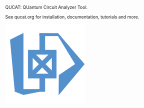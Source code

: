 QUCAT: QUantum Circuit Analyzer Tool.

See qucat.org for installation, documentation, tutorials and more.

![alt text](artwork/logo.png)